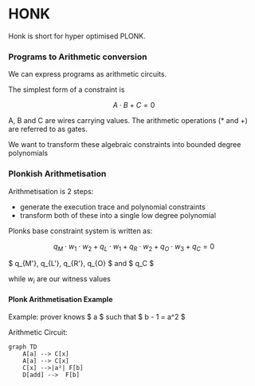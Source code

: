 # HONK

Honk is short for hyper optimised PLONK.

### Programs to Arithmetic conversion

We can express programs as arithmetic circuits.

The simplest form of a constraint is

$$ A \cdot B + C = 0 $$

A, B and C are wires carrying values. The arithmetic operations (\* and +) are referred to as gates.

We want to transform these algebraic constraints into bounded degree polynomials

### Plonkish Arithmetisation

Arithmetisation is 2 steps:

- generate the execution trace and polynomial constraints
- transform both of these into a single low degree polynomial

Plonks base constraint system is written as:

$$ q_M \cdot w_1 \cdot w_2 + q_L \cdot w_1 + q_R \cdot w_2 + q_O \cdot w_3 + q_C = 0 $$

$ q\_{M'}, q\_{L'}, q\_{R'}, q\_{O} $ and $ q_C $

while $w_i$ are our witness values

#### Plonk Arithmetisation Example

Example: prover knows $ a $ such that $ b - 1 = a^2 $

Arithmetic Circuit:

```mermaid
graph TD
    A[a] --> C[x]
    A[a] --> C[x]
    C[x] -->|a²| F[b]
    D[add] -->  F[b]
```
